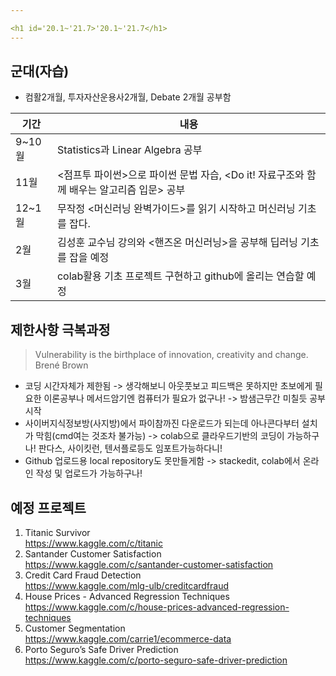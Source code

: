 ```yaml
---

<h1 id='20.1~'21.7>'20.1~'21.7</h1>
---
```

<h2 id="군대자습">군대(자습)</h2>
<ul>
<li>컴활2개월, 투자자산운용사2개월, Debate 2개월 공부함</li>
</ul>

<table>
<thead>
<tr>
<th>기간</th>
<th>내용</th>
</tr>
</thead>
<tbody>
<tr>
<td>9~10월</td>
<td>Statistics과 Linear Algebra 공부</td>
</tr>
<tr>
<td>11월</td>
<td>&lt;점프투 파이썬&gt;으로 파이썬 문법 자습, &lt;Do it! 자료구조와 함께 배우는 알고리즘 입문&gt; 공부</td>
</tr>
<tr>
<td>12~1월</td>
<td>무작정 &lt;머신러닝 완벽가이드&gt;를 읽기 시작하고 머신러닝 기초를 잡다.</td>
</tr>
<tr>
<td>2월</td>
<td>김성훈 교수님 강의와 &lt;핸즈온 머신러닝&gt;을 공부해 딥러닝 기초를 잡을 예정</td>
</tr>
<tr>
<td>3월</td>
<td>colab활용 기초 프로젝트 구현하고 github에 올리는 연습할 예정</td>
</tr>
</tbody>
</table><h2 id="제한사항-극복과정">제한사항 극복과정</h2>
<blockquote>
<p>Vulnerability is the birthplace of innovation, creativity and change. Brené Brown</p>
</blockquote>
<ul>
<li>코딩 시간자체가 제한됨 -&gt; 생각해보니 아웃풋보고 피드백은 못하지만 초보에게 필요한 이론공부나 메서드암기엔 컴퓨터가 필요가 없구나!  -&gt; 밤샘근무간 미칠듯 공부시작</li>
<li>사이버지식정보방(사지방)에서 파이참까진 다운로드가 되는데 아나콘다부터 설치가 막힘(cmd여는 것조차 불가능) -&gt; colab으로 클라우드기반의 코딩이 가능하구나! 판다스, 사이킷런, 텐서플로등도 임포트가능하다니!</li>
<li>Github 업로드용 local repository도 못만들게함 -&gt; stackedit, colab에서 온라인 작성 및 업로드가 가능하구나!</li>
</ul>
<h2 id="예정-프로젝트">예정 프로젝트</h2>
<ol>
<li>Titanic Survivor<br>
<a href="https://www.kaggle.com/c/titanic">https://www.kaggle.com/c/titanic</a></li>
<li>Santander Customer Satisfaction<br>
<a href="https://www.kaggle.com/c/santander-customer-satisfaction">https://www.kaggle.com/c/santander-customer-satisfaction</a></li>
<li>Credit Card Fraud Detection<br>
<a href="https://www.kaggle.com/mlg-ulb/creditcardfraud">https://www.kaggle.com/mlg-ulb/creditcardfraud</a></li>
<li>House Prices - Advanced Regression Techniques<br>
<a href="https://www.kaggle.com/c/house-prices-advanced-regression-techniques">https://www.kaggle.com/c/house-prices-advanced-regression-techniques</a></li>
<li>Customer Segmentation<br>
<a href="https://www.kaggle.com/carrie1/ecommerce-data">https://www.kaggle.com/carrie1/ecommerce-data</a></li>
<li>Porto Seguro’s Safe Driver Prediction<br>
<a href="https://www.kaggle.com/c/porto-seguro-safe-driver-prediction">https://www.kaggle.com/c/porto-seguro-safe-driver-prediction</a></li>
</ol>

